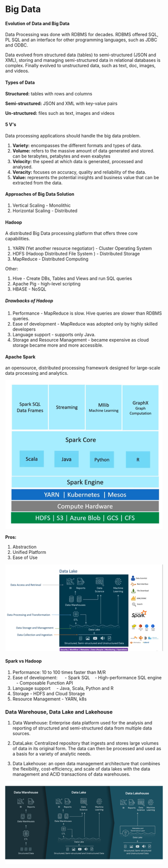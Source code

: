 # Big Data

#### Evolution of Data and Big Data

Data Processing was done with RDBMS for decades. RDBMS offered SQL, PL SQL and an interface for other programming languages, such as JDBC and ODBC.

Data evolved from structured data (tables) to semi-structured (JSON and XML), storing and managing semi-structured data in relational databases is complex. Finally evolved to unstructured data, such as text, doc, images, and videos.

#### Types of Data

**Structured:** tables with rows and columns

**Semi-structured:** JSON and XML with key-value pairs

**Un-structured:** files such as text, images and videos


#### 5 V's

Data processing applications should handle the big data problem.

1. **Variety:** encompasses the different formats and types of data.
2. **Volume:** refers to the massive amount of data generated and stored. can be terabytes, petabytes and even exabytes
3. **Velocity:** the speed at which data is generated, processed and analysed.
4. **Veracity:** focuses on accuracy, quality and reliability of the data.
5. **Value:** represents the potential insights and business value that can be extracted from the data.


#### Approaches of Big Data Solution

1. Vertical Scaling - Monolithic
2. Horizontal Scaling - Distributed

#### Hadoop

A distributed Big Data processing platform that offers three core capabilities.

1. YARN (Yet another resource negotiator) - Cluster Operating System
2. HDFS (Hadoop Distributed File System ) - Distributed Storage
3. MapReduce - Distributed Computing

Other:

1. Hive - Create DBs, Tables and Views and run SQL queries
2. Apache Pig - high-level scripting
3. HBASE - NoSQL

##### Drawbacks of Hadoop

1. Performance - MapReduce is slow. Hive queries are slower than RDBMS queries.
2. Ease of development - MapReduce was adopted only by highly skilled developers 
3. Language support - supports only Java.
4. Storage and Resource Management - became expensive as cloud storage became more and more accessible.

#### Apache Spark

an opensource, distributed processing framework designed for large-scale data processing and analytics.

![spark ecosystem](./images/spark-ecosystem.png)

**Pros:**

1. Abstraction
2. Unified Platform
3. Ease of Use

![data lake](./images/data-lake.png)

#### Spark vs Hadoop

1. Performance: 10 to 100 times faster than M/R
2. Ease of development:  
   - Spark SQL
   - High-performance SQL engine
   - Composable Function API
3. Language support
    - Java, Scala, Python and R
4. Storage - HDFS and Cloud Storage
5. Resource Management - YARN, k8s


### Data Warehouse, Data Lake and Lakehouse

1. Data Warehouse: Enterprise data platform used for the analysis and reporting of structured and semi-structured data from multiple data sources.

2. DataLake: Centralized repository that ingests and stores large volumes of data in its original form. The data can then be processed and used as a basis for a variety of analytic needs.

3. Data Lakehouse: an open data management architecture that combines the flexibility, cost-efficiency, and scale of data lakes with the data management and ACID transactions of data warehouses.

![lakehouse](./images/data-lakehouse-new.png)


